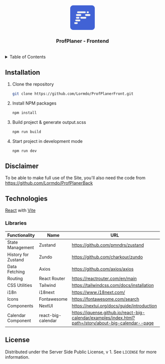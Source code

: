 <!-- PROJECT LOGO -->
<br />
<div align="center">
  <a href="https://gitlab.rlp.net/top/24s/profplaner/pp_frontend_react">
    <img src="src/assets/logo.svg" alt="ProfPlaner - Logo" width="80" height="80">
  </a>
  <h3 align="center">ProfPlaner - Frontend</h3>
  <br />
</div>





<!-- TABLE OF CONTENTS -->
<details>
  <summary>Table of Contents</summary>
  <ol>
    <li><a href="#installation">Installation</a></li>
    <li>
      <a href="#technologies">Technologies</a>
      <ul>
        <li><a href="#libraries">Libraries</a></li>
      </ul>
    </li>
    <li><a href="#license">License</a></li>
  </ol>
</details>





## Installation

1. Clone the repository
   ```sh
   git clone https://github.com/Lormdo/ProfPlanerFront.git
   ```
2. Install NPM packages
   ```sh
   npm install
   ```
3. Build project & generate output.scss
   ```sh
   npm run build
   ```

4. Start project in development mode
   ```sh
   npm run dev
   ```

## Disclaimer

To be able to make full use of the Site, you'll also need the code from https://github.com/Lormdo/ProfPlanerBack



<!-- TECHNOLOGIES -->
## Technologies

[React](https://react.dev/) with [Vite](https://vitejs.dev/)

### Libraries

| Functionality       | Name               | URL                                                                                                   |
|---------------------|--------------------|-------------------------------------------------------------------------------------------------------|
| State Management    | Zustand            | https://github.com/pmndrs/zustand                                                                     |
| History for Zustand | Zundo              | https://github.com/charkour/zundo                                                                     |
| Data Fetching       | Axios              | https://github.com/axios/axios                                                                        |
| Routing             | React Router       | https://reactrouter.com/en/main                                                                       |
| CSS Utilities       | Tailwind           | https://tailwindcss.com/docs/installation                                                             |
| i18n                | i18next            | https://www.i18next.com/                                                                              |
| Icons               | Fontawesome        | https://fontawesome.com/search                                                                        |
| Components          | NextUI             | https://nextui.org/docs/guide/introduction                                                            |
| Calendar Component  | react-big-calendar | https://jquense.github.io/react-big-calendar/examples/index.html?path=/story/about-big-calendar--page |





<!-- LICENSE -->
## License

Distributed under the Server Side Public License, v 1. See `LICENSE` for more information.

